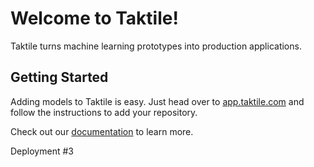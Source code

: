 # Welcome to Taktile!
Taktile turns machine learning prototypes into production applications. 

## Getting Started
Adding models to Taktile is easy. Just head over to [app.taktile.com](https://app.taktile.com) and follow the instructions to add your repository. 

Check out our [documentation](https://docs.taktile.com) to learn more.

Deployment #3
